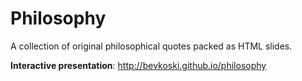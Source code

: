 # Philosophy
A collection of original philosophical quotes packed as HTML slides.

**Interactive presentation**: http://bevkoski.github.io/philosophy
